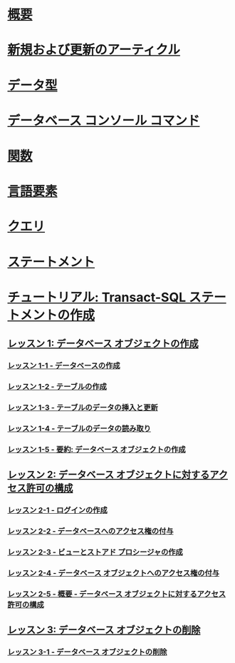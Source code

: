 # [概要](language-reference.md)  
# [新規および更新のアーティクル](new-updated-t-sql.md)

# [データ型](../t-sql/data-types/data-types-transact-sql.md)
# [データベース コンソール コマンド](../t-sql/database-console-commands/database-console-commands.md)
# [関数](../t-sql/functions/functions.md)
# [言語要素](../t-sql/language-elements/language-elements-transact-sql.md)
# [クエリ](../t-sql/queries/queries.md)
# [ステートメント](../t-sql/statements/statements.md)



# [チュートリアル: Transact-SQL ステートメントの作成](tutorial-writing-transact-sql-statements.md)  
## [レッスン 1: データベース オブジェクトの作成](lesson-1-creating-database-objects.md)  
### [レッスン 1-1 - データベースの作成](lesson-1-1-creating-a-database.md)  
### [レッスン 1-2 - テーブルの作成](lesson-1-2-creating-a-table.md)  
### [レッスン 1-3 - テーブルのデータの挿入と更新](lesson-1-3-inserting-and-updating-data-in-a-table.md)  
### [レッスン 1-4 - テーブルのデータの読み取り ](lesson-1-4-reading-the-data-in-a-table.md)  
### [レッスン 1-5 - 要約: データベース オブジェクトの作成](lesson-1-5-summary-creating-database-objects.md)  

## [レッスン 2: データベース オブジェクトに対するアクセス許可の構成](lesson-2-configuring-permissions-on-database-objects.md)  
### [レッスン 2-1 - ログインの作成](lesson-2-1-creating-a-login.md)  
### [レッスン 2-2 - データベースへのアクセス権の付与](lesson-2-2-granting-access-to-a-database.md)  
### [レッスン 2-3 - ビューとストアド プロシージャの作成](lesson-2-3-creating-views-and-stored-procedures.md)  
### [レッスン 2-4 - データベース オブジェクトへのアクセス権の付与](lesson-2-4-granting-access-to-a-database-object.md)  
### [レッスン 2-5 - 概要 - データベース オブジェクトに対するアクセス許可の構成](lesson-2-5-summary-configuring-permissions-on-database-objects.md)  

## [レッスン 3: データベース オブジェクトの削除](lesson-3-deleting-database-objects.md)  
### [レッスン 3-1 - データベース オブジェクトの削除](lesson-3-1-deleting-database-objects.md)  
